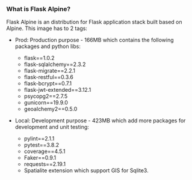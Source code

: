 ### What is Flask Alpine?

Flask Alpine is an distribution for Flask application stack built based on Alpine. This image has to 2 tags:

* Prod: Production purpose - 166MB which contains the following packages and python libs:
  * flask==1.0.2
  * flask-sqlalchemy==2.3.2
  * flask-migrate==2.2.1
  * flask-restful==0.3.6
  * flask-bcrypt==0.7.1
  * flask-jwt-extended==3.12.1
  * psycopg2==2.7.5
  * gunicorn==19.9.0
  * geoalchemy2==0.5.0

* Local: Development purpose - 423MB which add more packages for development and unit testing:
  * pylint==2.1.1
  * pytest==3.8.2
  * coverage==4.5.1
  * Faker==0.9.1
  * requests==2.19.1
  * Spatialite extension which support GIS for Sqlite3.

